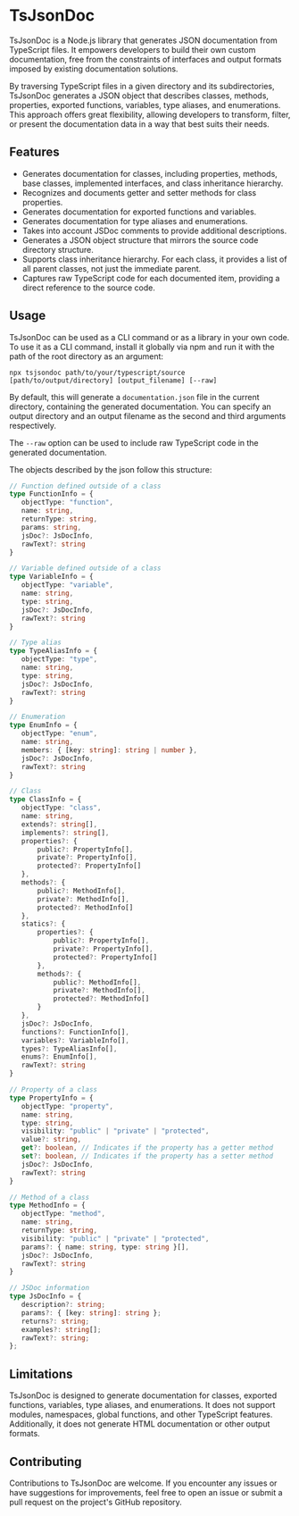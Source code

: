 # TsJsonDoc

TsJsonDoc is a Node.js library that generates JSON documentation from TypeScript files. It empowers developers to build their own custom documentation, free from the constraints of interfaces and output formats imposed by existing documentation solutions.

By traversing TypeScript files in a given directory and its subdirectories, TsJsonDoc generates a JSON object that describes classes, methods, properties, exported functions, variables, type aliases, and enumerations. This approach offers great flexibility, allowing developers to transform, filter, or present the documentation data in a way that best suits their needs.

## Features

- Generates documentation for classes, including properties, methods, base classes, implemented interfaces, and class inheritance hierarchy.
- Recognizes and documents getter and setter methods for class properties.
- Generates documentation for exported functions and variables.
- Generates documentation for type aliases and enumerations.
- Takes into account JSDoc comments to provide additional descriptions.
- Generates a JSON object structure that mirrors the source code directory structure.
- Supports class inheritance hierarchy. For each class, it provides a list of all parent classes, not just the immediate parent.
- Captures raw TypeScript code for each documented item, providing a direct reference to the source code.

## Usage

TsJsonDoc can be used as a CLI command or as a library in your own code. To use it as a CLI command, install it globally via npm and run it with the path of the root directory as an argument:

```
npx tsjsondoc path/to/your/typescript/source [path/to/output/directory] [output_filename] [--raw]
```

By default, this will generate a `documentation.json` file in the current directory, containing the generated documentation. You can specify an output directory and an output filename as the second and third arguments respectively. 

The `--raw` option can be used to include raw TypeScript code in the generated documentation.

The objects described by the json follow this structure:

 ```typescript
 // Function defined outside of a class 
type FunctionInfo = {
    objectType: "function",
    name: string,
    returnType: string,
    params: string,
    jsDoc?: JsDocInfo,
    rawText?: string
}

// Variable defined outside of a class
type VariableInfo = {
    objectType: "variable",
    name: string,
    type: string,
    jsDoc?: JsDocInfo,
    rawText?: string
}

// Type alias
type TypeAliasInfo = {
    objectType: "type",
    name: string,
    type: string,
    jsDoc?: JsDocInfo,
    rawText?: string
}

// Enumeration
type EnumInfo = {
    objectType: "enum",
    name: string,
    members: { [key: string]: string | number },
    jsDoc?: JsDocInfo,
    rawText?: string
}

// Class
type ClassInfo = {
    objectType: "class",
    name: string,
    extends?: string[],
    implements?: string[],
    properties?: {
        public?: PropertyInfo[],
        private?: PropertyInfo[],
        protected?: PropertyInfo[]
    },
    methods?: {
        public?: MethodInfo[],
        private?: MethodInfo[],
        protected?: MethodInfo[]
    },
    statics?: {
        properties?: {
            public?: PropertyInfo[],
            private?: PropertyInfo[],
            protected?: PropertyInfo[]
        },
        methods?: {
            public?: MethodInfo[],
            private?: MethodInfo[],
            protected?: MethodInfo[]
        }
    },
    jsDoc?: JsDocInfo,
    functions?: FunctionInfo[],
    variables?: VariableInfo[],
    types?: TypeAliasInfo[],
    enums?: EnumInfo[],
    rawText?: string
}

// Property of a class
type PropertyInfo = {
    objectType: "property",
    name: string,
    type: string,
    visibility: "public" | "private" | "protected",
    value?: string,
    get?: boolean, // Indicates if the property has a getter method
    set?: boolean, // Indicates if the property has a setter method
    jsDoc?: JsDocInfo,
    rawText?: string
}

// Method of a class
type MethodInfo = {
    objectType: "method",
    name: string,
    returnType: string,
    visibility: "public" | "private" | "protected",
    params?: { name: string, type: string }[],
    jsDoc?: JsDocInfo,
    rawText?: string
}

// JSDoc information
type JsDocInfo = {
    description?: string;
    params?: { [key: string]: string };
    returns?: string;
    examples?: string[];
    rawText?: string;
};
  ```

## Limitations

TsJsonDoc is designed to generate documentation for classes, exported functions, variables, type aliases, and enumerations. It does not support modules, namespaces, global functions, and other TypeScript features. Additionally, it does not generate HTML documentation or other output formats.

## Contributing

Contributions to TsJsonDoc are welcome. If you encounter any issues or have suggestions for improvements, feel free to open an issue or submit a pull request on the project's GitHub repository.